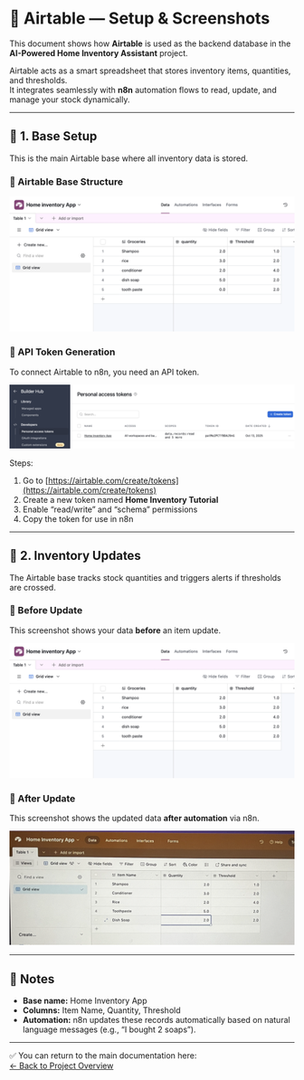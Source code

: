 # 🧩 Airtable — Setup & Screenshots

This document shows how **Airtable** is used as the backend database in the **AI-Powered Home Inventory Assistant** project.

Airtable acts as a smart spreadsheet that stores inventory items, quantities, and thresholds.  
It integrates seamlessly with **n8n** automation flows to read, update, and manage your stock dynamically.

---

## 🧠 1. Base Setup

This is the main Airtable base where all inventory data is stored.

### 🔹 Airtable Base Structure
![Airtable Base](databeforeupdation.png)

### 🔹 API Token Generation
To connect Airtable to n8n, you need an API token.

![Airtable Token](AirtableToken.png)

Steps:
1. Go to [https://airtable.com/create/tokens](https://airtable.com/create/tokens)
2. Create a new token named **Home Inventory Tutorial**
3. Enable “read/write” and “schema” permissions
4. Copy the token for use in n8n

---

## 🔄 2. Inventory Updates

The Airtable base tracks stock quantities and triggers alerts if thresholds are crossed.

### 📸 Before Update
This screenshot shows your data **before** an item update.

![Before Update](databeforeupdation.png)

### 📸 After Update
This screenshot shows the updated data **after automation** via n8n.

![After Update](Dataafterupdation.png)

---

## 💬 Notes

- **Base name:** Home Inventory App  
- **Columns:** Item Name, Quantity, Threshold  
- **Automation:** n8n updates these records automatically based on natural language messages (e.g., “I bought 2 soaps”).  

---

✅ You can return to the main documentation here:  
[← Back to Project Overview](../../README.md)
